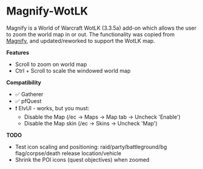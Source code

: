 # Magnify-WotLK

Magnify is a World of Warcraft WotLK (3.3.5a) add-on which allows the user to zoom the world map in or out. The functionality was copied from [Magnify](https://github.com/luskanek/Magnify), and updated/reworked to support the WotLK map.

**Features**

- Scroll to zoom on world map
- Ctrl + Scroll to scale the windowed world map

**Compatibility**

- :white_check_mark: Gatherer
- :white_check_mark: pfQuest
- :exclamation: ElvUI - works, but you must:
  - Disable the Map (/ec -> Maps -> Map tab -> Uncheck 'Enable')
  - Disable the Map skin (/ec -> Skins -> Uncheck 'Map')

**TODO**

- Test icon scaling and positioning: raid/party/battleground/bg flag/corpse/death release location/vehicle
- Shrink the POI icons (quest objectives) when zoomed